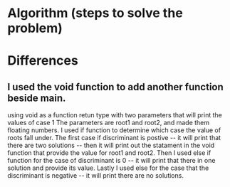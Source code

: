 # Algorithm (steps to solve the problem)

# Differences
## I used the void function to add another function beside main.
using void as a function retun type with two parameters that will print the values of case 1
The parameters are root1 and root2, and made them floating numbers.
I used if function to determine which case the value of roots fall under.
The first case if discriminant is postive -- it will print that there are two solutions -- then it will print out the statament in the void function that provide the value for root1 and root2.
Then I used else if function for the case of discriminant is 0 -- it will print that there in one solution and provide its value.
Lastly I used else for the case that the discriminant is negative -- it will print there are no solutions.